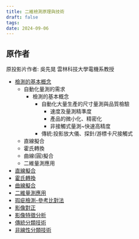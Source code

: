 ```yaml
---
title: 二維檢測原理與技術
draft: false
tags: 
date: 2024-09-06
---
```



## 原作者
原投影片作者:  吳先晃
雲林科技大學電機系教授

- [檢測的基本概念](https://www.youtube.com/watch?v=TSJahiqB0yI&list=PLI6pJZaOCtF0yLRQrV7JOBUaAfJ8Q-elm&index=29&pp=iAQB)
	- 自動化量測的需求
		- 檢測的基本概念
			- 自動化大量生產的尺寸量測與品質檢驗
				- 速度及量測精準度
				- 產品的微小化、精密化
				- 非接觸式量測~快速高精度
			- 傳統:投影放大儀、探針/游標卡尺接觸式
	- 直線擬合
	- 霍氏轉換
	- 曲線(圓)擬合
	- 二維量測應用
- [直線擬合](https://www.youtube.com/watch?v=6Up66UJhj9o&list=PLI6pJZaOCtF0yLRQrV7JOBUaAfJ8Q-elm&index=30&pp=iAQB)
- [霍氏轉換](https://www.youtube.com/watch?v=LSzOLydKhNI&list=PLI6pJZaOCtF0yLRQrV7JOBUaAfJ8Q-elm&index=31&pp=iAQB)
- [曲線擬合](https://www.youtube.com/watch?v=CX1sVWLNF8s&list=PLI6pJZaOCtF0yLRQrV7JOBUaAfJ8Q-elm&index=32&pp=iAQB)
- [二維量測應用](https://www.youtube.com/watch?v=s81f-_roXFw&list=PLI6pJZaOCtF0yLRQrV7JOBUaAfJ8Q-elm&index=33&pp=iAQB)
- [瑕疵檢測-參考比對法](https://www.youtube.com/watch?v=qWBNA8gnd3k&list=PLI6pJZaOCtF0yLRQrV7JOBUaAfJ8Q-elm&index=34&pp=iAQB)
- [影像對正](https://www.youtube.com/watch?v=bafv1pg_j68&list=PLI6pJZaOCtF0yLRQrV7JOBUaAfJ8Q-elm&index=35&pp=iAQB)
- [影像特徵分析](https://www.youtube.com/watch?v=yJWUyrZYc0g&list=PLI6pJZaOCtF0yLRQrV7JOBUaAfJ8Q-elm&index=36&pp=iAQB)
- [傳統分類技術](https://www.youtube.com/watch?v=mLsiXAKGF8g&list=PLI6pJZaOCtF0yLRQrV7JOBUaAfJ8Q-elm&index=37&pp=iAQB)
- [非線性分類技術](https://www.youtube.com/watch?v=CqcSh_jKlZQ&list=PLI6pJZaOCtF0yLRQrV7JOBUaAfJ8Q-elm&index=38&pp=iAQB)
